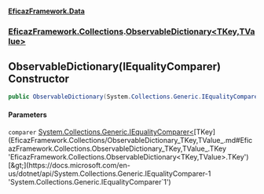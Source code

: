 #### [EficazFramework.Data](EficazFrameworkData.md 'EficazFramework Data')
### [EficazFramework.Collections](EficazFrameworkData.md#EficazFramework.Collections 'EficazFramework.Collections').[ObservableDictionary&lt;TKey,TValue&gt;](EficazFramework.Collections/ObservableDictionary_TKey,TValue_.md 'EficazFramework.Collections.ObservableDictionary<TKey,TValue>')

## ObservableDictionary(IEqualityComparer<TKey>) Constructor

```csharp
public ObservableDictionary(System.Collections.Generic.IEqualityComparer<TKey> comparer);
```
#### Parameters

<a name='EficazFramework.Collections.ObservableDictionary_TKey,TValue_.ObservableDictionary(System.Collections.Generic.IEqualityComparer_TKey_).comparer'></a>

`comparer` [System.Collections.Generic.IEqualityComparer&lt;](https://docs.microsoft.com/en-us/dotnet/api/System.Collections.Generic.IEqualityComparer-1 'System.Collections.Generic.IEqualityComparer`1')[TKey](EficazFramework.Collections/ObservableDictionary_TKey,TValue_.md#EficazFramework.Collections.ObservableDictionary_TKey,TValue_.TKey 'EficazFramework.Collections.ObservableDictionary<TKey,TValue>.TKey')[&gt;](https://docs.microsoft.com/en-us/dotnet/api/System.Collections.Generic.IEqualityComparer-1 'System.Collections.Generic.IEqualityComparer`1')